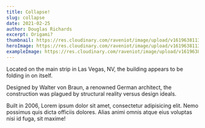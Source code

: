 ```yaml
---
title: Collapse!
slug: collapse
date: 2021-02-25
author: Douglas Richards
excerpt: Origami?
thumbnail: https://res.cloudinary.com/raveniot/image/upload/v1619638113/collapse_c1vfyl.jpg
heroImage: https://res.cloudinary.com/raveniot/image/upload/v1619638113/collapse_c1vfyl.jpg
exampleImage: https://res.cloudinary.com/raveniot/image/upload/v1619638113/collapse_c1vfyl.jpg
---
```


Located on the main strip in Las Vegas, NV, the building appears to be folding in on itself.

Designed by Walter von Braun, a renowned German architect, the construction was plagued by structural reality versus design ideals.

Built in 2006, Lorem ipsum dolor sit amet, consectetur adipisicing elit. Nemo possimus quis dicta officiis dolores. Alias animi omnis atque eius voluptas nisi id fuga, sit maxime!

